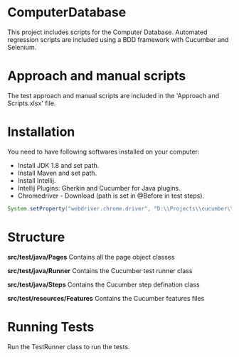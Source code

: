 # ComputerDatabase
This project includes scripts for the Computer Database. Automated regression scripts are included using a BDD framework with Cucumber and Selenium.

# Approach and manual scripts
The test approach and manual scripts are included in the 'Approach and Scripts.xlsx' file.

# Installation

You need to have following softwares installed on your computer:

- Install JDK 1.8 and set path.
- Install Maven and set path.
- Install Intellij.
- Intellij Plugins: Gherkin and Cucumber for Java plugins.
- Chromedriver - Download (path is set in @Before in test steps).

```java
System.setProperty("webdriver.chrome.driver", "D:\\Projects\\cucumber\\chromedriver.exe");
```

# Structure

**src/test/java/Pages**
Contains all the page object classes

**src/test/java/Runner**
Contains the Cucumber test runner class

**src/test/java/Steps**
Contains the Cucumber step defination class

**src/test/resources/Features**
Contains the Cucumber features files

# Running Tests
Run the TestRunner class to run the tests.
